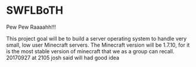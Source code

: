 # SWFLBoTH
Pew Pew Raaaahh!!!

This project goal will be to build a server operating system to handle very small, low user Minecraft servers.
The Minecraft version will be 1.7.10, for it is the most stable version of minecraft that we as a group can recall.
20170927 at 2105 josh said will had good idea 
